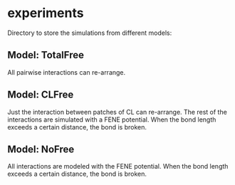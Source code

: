 # experiments

Directory to store the simulations from different models:

## Model: TotalFree

All pairwise interactions can re-arrange.

## Model: CLFree

Just the interaction between patches of CL can re-arrange.
The rest of the interactions are simulated with a FENE potential.
When the bond length exceeds a certain distance, the bond is broken.

## Model: NoFree
All interactions are modeled with the FENE potential. When the bond length exceeds a certain distance, the bond is broken.


